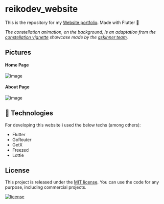 # reikodev_website
This is the repository for my <a href="https://reikodev.com/">Website portfolio</a>.
Made with Flutter :blue_heart:

_The constellation animation, on the background, is an adaptation from the [constellation vignette](https://github.com/gskinnerTeam/flutter_vignettes/tree/master/vignettes/constellations_list) showcase made by the [gskinner team](https://github.com/gskinnerTeam)._

## Pictures

#### Home Page
![image](https://user-images.githubusercontent.com/9553743/170844969-e8a221f2-28e2-4321-925d-ca2fcfcdc903.png)


#### About Page
![image](https://user-images.githubusercontent.com/9553743/170844931-3f1264fc-7d62-4c45-8354-073159129d14.png)

## 💼 Technologies
For developing this website i used the below techs (among others):

- Flutter
- GoRouter
- GetX
- Freezed
- Lottie

## License

This project is released under the [MIT license](LICENSE.md). You can use the code for any purpose, including commercial projects.

[![license](https://img.shields.io/badge/License-MIT-yellow.svg)](https://opensource.org/licenses/MIT)
